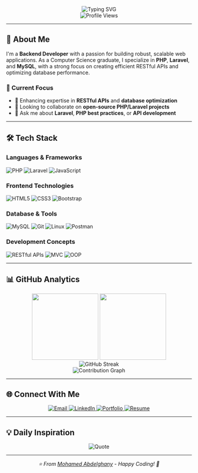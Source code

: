 <div align="center">
  <img src="https://readme-typing-svg.herokuapp.com?font=Fira+Code&size=30&pause=1000&color=36BCF7&center=true&vCenter=true&width=600&lines=Hi+there%2C+I'm+Mohamed+Abdelghany!+%F0%9F%91%8B;Backend+Developer+%7C+PHP+%7C+Laravel;Passionate+about+Clean+Code+%26+APIs" alt="Typing SVG" />
</div>

<div align="center">
  <img src="https://komarev.com/ghpvc/?username=abdelghany-77&style=for-the-badge&color=blue" alt="Profile Views"/>
</div>

---

## 🚀 About Me

  I'm a **Backend Developer** with a passion for building robust, scalable web applications. As a Computer Science graduate, I specialize in **PHP**, **Laravel**, and **MySQL**, with a strong focus on creating efficient RESTful APIs and optimizing database performance.


### 🎯 Current Focus
- 🔭 Enhancing expertise in **RESTful APIs** and **database optimization**
- 👯 Looking to collaborate on **open-source PHP/Laravel projects**
- 💬 Ask me about **Laravel**, **PHP best practices**, or **API development**

---

## 🛠️ Tech Stack

### **Languages & Frameworks**
![PHP](https://img.shields.io/badge/PHP-%23777BB4.svg?style=for-the-badge&logo=php&logoColor=white)
![Laravel](https://img.shields.io/badge/Laravel-%23FF2D20.svg?style=for-the-badge&logo=laravel&logoColor=white)
![JavaScript](https://img.shields.io/badge/JavaScript-%23323330.svg?style=for-the-badge&logo=javascript&logoColor=%23F7DF1E)

### **Frontend Technologies**
![HTML5](https://img.shields.io/badge/HTML5-%23E34F26.svg?style=for-the-badge&logo=html5&logoColor=white)
![CSS3](https://img.shields.io/badge/CSS3-%231572B6.svg?style=for-the-badge&logo=css3&logoColor=white)
![Bootstrap](https://img.shields.io/badge/Bootstrap-%23563D7C.svg?style=for-the-badge&logo=bootstrap&logoColor=white)

### **Database & Tools**
![MySQL](https://img.shields.io/badge/MySQL-%2300f.svg?style=for-the-badge&logo=mysql&logoColor=white)
![Git](https://img.shields.io/badge/Git-%23F05033.svg?style=for-the-badge&logo=git&logoColor=white)
![Linux](https://img.shields.io/badge/Linux-%23FCC624.svg?style=for-the-badge&logo=linux&logoColor=black)
![Postman](https://img.shields.io/badge/Postman-FF6C37?style=for-the-badge&logo=postman&logoColor=white)

### **Development Concepts**
![RESTful APIs](https://img.shields.io/badge/RESTful%20APIs-%230072C6.svg?style=for-the-badge&logo=api&logoColor=white)
![MVC](https://img.shields.io/badge/MVC%20Architecture-%23000000.svg?style=for-the-badge)
![OOP](https://img.shields.io/badge/OOP-%23007ACC.svg?style=for-the-badge)

---

## 📊 GitHub Analytics

<div align="center">
  <img height="180em" src="https://github-readme-stats.vercel.app/api?username=abdelghany-77&show_icons=true&theme=dracula&include_all_commits=true&count_private=true"/>
  <img height="180em" src="https://github-readme-stats.vercel.app/api/top-langs/?username=abdelghany-77&layout=compact&langs_count=8&theme=dracula"/>
</div>

<div align="center">
  <img src="https://github-readme-streak-stats.herokuapp.com/?user=abdelghany-77&theme=dracula&hide_border=false" alt="GitHub Streak"/>
</div>

<div align="center">
  <img src="https://github-readme-activity-graph.vercel.app/graph?username=abdelghany-77&theme=dracula&area=true&hide_border=true" alt="Contribution Graph"/>
</div>

---

## 🌐 Connect With Me

<div align="center">
  <a href="mailto:moabdelghany77@gmail.com?subject=Contact%20from%20GitHub&body=Hello%20Mohamed,">
    <img src="https://img.shields.io/badge/Email-D14836?style=for-the-badge&logo=gmail&logoColor=white" alt="Email" />
  </a>
  <a href="https://www.linkedin.com/in/mohamed-abdelghany-3a53351b7" target="_blank">
    <img src="https://img.shields.io/badge/LinkedIn-%230077B5.svg?style=for-the-badge&logo=linkedin&logoColor=white" alt="LinkedIn" />
  </a>
  <a href="https://abdelghany-77.github.io" target="_blank">
    <img src="https://img.shields.io/badge/Portfolio-%23000000.svg?style=for-the-badge&logo=firefox&logoColor=%23FF7139" alt="Portfolio" />
  </a>
  <a href="https://drive.google.com/drive/folders/1Q8dhVO7dVE5Fo1jYZQWwS8w1p1xdoQOs" target="_blank">
    <img src="https://img.shields.io/badge/Resume-4285F4?style=for-the-badge&logo=google-drive&logoColor=white" alt="Resume" />
  </a>
</div>

---

## 💡 Daily Inspiration

<div align="center">
  <img src="https://quotes-github-readme.vercel.app/api?type=horizontal&theme=dracula&quote=Code%20is%20like%20humor.%20When%20you%20have%20to%20explain%20it,%20it's%20bad.&author=Cory%20House" alt="Quote"/>
</div>

---

<div align="center">
  <i>⭐️ From <a href="https://github.com/abdelghany-77">Mohamed Abdelghany</a> - Happy Coding! 🚀</i>
</div>
